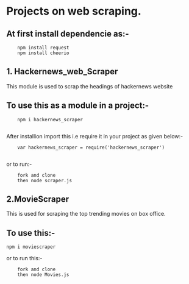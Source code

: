 # Projects on web scraping.
## At first install dependencie as:-
```
    npm install request
    npm install cheerio
```
## 1. Hackernews_web_Scraper
This module is used to scrap the headings of hackernews website

## To use this as a module in a project:-

```
    npm i hackernews_scraper
  
```
After installion import this i.e require it in your project
as given below:-

```
    var hackernews_scraper = require('hackernews_scraper')
    
```
or to run:-
```
    fork and clone
    then node scraper.js
```

## 2.MovieScraper
This is used for scraping the top trending movies on box office.
 
## To use this:-
 ```
 npm i moviescraper
```
or to run this:-
```
    fork and clone
    then node Movies.js
```


